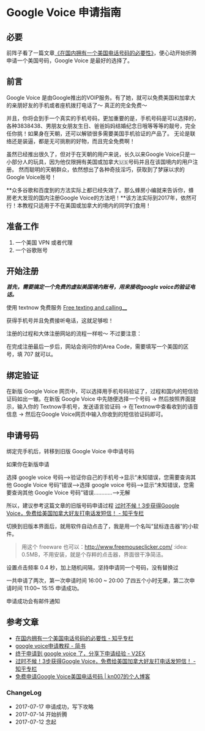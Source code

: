 # Google Voice 申请指南


## 必要

前阵子看了一篇文章[《在国内拥有一个美国电话号码的必要性》](https://zhuanlan.zhihu.com/p/27807882?from=groupmessage&isappinstalled=0)，便心动开始折腾申请一个美国号码，Google Voice 是最好的选择了。



## 前言

Google Voice 是由Google推出的VOIP服务。有了她，就可以免费美国和加拿大的亲朋好友的手机或者座机拨打电话了～ 真正的完全免费～  


并且，你将会到手一个真实的手机号码，更加重要的是，手机号码是可以选择的，各种3838438、男朋友女朋友生日、爸爸妈妈结婚纪念日哦等等等的靓号，完全任你挑！如果身在天朝，还可以解锁很多需要美国手机验证的产品了。 无论是联络还是装逼，都是无可挑剔的好物，而且完全免费啊！

虽然已经推出很久了，但对于在天朝的用户来说，长久以来Google Voice只是一小部分人的玩具，因为他仅限拥有美国或加拿大🇺🇸号码并且在该国境内的用户注册。 然而聪明的天朝群众，依然想出了各种奇技淫巧，获取到了梦寐以求的Google Voice账号！

**众多谷歌和百度到的方法实际上都已经失效了。那么蜂房小编就来告诉你，蜂房老大发现的国内注册Google Voice的方法吧！**该方法实际到2017年，依然可行！本教程只适用于不在美国或加拿大的境内的同学们食用！

## 准备工作

  1. 一个美国 VPN 或者代理 
  2. 一个谷歌账号


## 开始注册

**_首先，需要搞定一个免费的虚拟美国境内账号，用来接收google voice的验证电话。_**

使用 textnow 免费服务 [Free texting and calling__](http://link.zhihu.com/?target=https%3A//www.textnow.com/)

获得手机号并且免费接听电话，这就足够啦！  

注册的过程和大体注册网站的流程一样啦～ 不过要注意：

在完成注册最后一步后，网站会询问你的Area Code，需要填写一个美国的区号，填 707 就可以。

## 绑定验证

在新版 Google Voice 网页中，可以选择用手机号码验证了，过程和国内的短信验证码如出一辙。在新版 Google Voice 中先随便选择一个号码 -> 然后按照界面提示，输入你的 Textnow手机号，发送语言验证码 -> 在Textnow中查看收到的语音信息 -> 然后在Google Voice网页中输入你收到的短信验证码即可。

## 申请号码

绑定完手机后，转移到旧版 Google Voice 中申请号码

如果你在新版申请

选择 google voice 号码-->验证你自己的手机号->显示“未知错误，您需要查询其他 Google Voice 号码”错误-->选择 google voice 号码-->显示“未知错误，您需要查询其他 Google Voice 号码”错误…………-->无解

所以，建议参考这篇文章的旧版号码申请过程 [过时不候！3步获得Google Voice，免费给美国加拿大好友打电话发短信！ - 知乎专栏](https://zhuanlan.zhihu.com/p/21944115)


切换到旧版本界面后，就用软件自动点击了，我是用一个名叫“鼠标连击器”的小软件。


> 用这个 freeware 也可以：http://www.freemouseclicker.com/ :idea: 0.5MB，不用安装，就是个存粹的点击器，界面很干净简洁。

设置点击频率 0.4 秒，加上随机间隔，坚持申请同一个号码，没有替换过

一共申请了两次，第一次申请时间 16:00 ~ 20:00 了四五个小时无果，第二次申请时间 11:00~ 15:15 申请成功。

申请成功会有邮件通知

## 参考文章

- [在国内拥有一个美国电话号码的必要性 - 知乎专栏](https://zhuanlan.zhihu.com/p/27807882?from=groupmessage&isappinstalled=0)
- [google voice申请教程 - 简书](http://www.jianshu.com/p/17bb7c0197c2)
- [终于申请到 google voice 了，分享下申请经验 - V2EX](https://www.v2ex.com/t/343290)
- [过时不候！3步获得Google Voice，免费给美国加拿大好友打电话发短信！ - 知乎专栏](https://zhuanlan.zhihu.com/p/21944115)
- [免费申请Google Voice美国电话号码 | kn007的个人博客](https://kn007.net/topics/free-application-for-google-voice-phone-number/)

### ChangeLog 

- 2017-07-17 申请成功，写下攻略
- 2017-07-14 开始折腾
- 2017-07-12 念起







